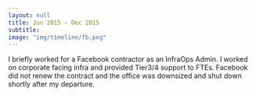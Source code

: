 ```yaml
---
layout: null
title: Jun 2015 – Dec 2015
subtitle:
image: "img/timeline/fb.png"
---
```

I briefly worked for a Facebook contractor as an InfraOps Admin. I worked on corporate facing infra and provided Tier3/4 support to FTEs. Facebook did not renew the contract and the office was downsized and shut down shortly after my departure.